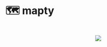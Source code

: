 # 🗺️ mapty

<h1 align="center">
    <img src="https://ik.imagekit.io/lorinnio/mapty-Map-your-workouts.png?updatedAt=1681416235431"/>
</h1>
